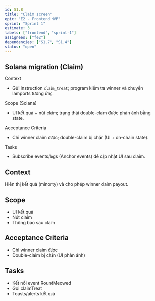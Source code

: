 ```yaml
---
id: S1.8
title: "Claim screen"
epic: "E2 - Frontend MVP"
sprint: "Sprint 1"
estimate: 3
labels: ["frontend", "sprint-1"]
assignees: ["fe2"]
dependencies: ["S1.7", "S1.4"]
status: "open"
---
```


## Solana migration (Claim)

Context
- Gửi instruction `claim_treat`; program kiểm tra winner và chuyển lamports tương ứng.

Scope (Solana)
- UI kết quả + nút claim; trạng thái double-claim được phản ánh bằng state.

Acceptance Criteria
- Chỉ winner claim được; double-claim bị chặn (UI + on-chain state).

Tasks
- Subscribe events/logs (Anchor events) để cập nhật UI sau claim.

## Context
Hiển thị kết quả (minority) và cho phép winner claim payout.

## Scope
- UI kết quả
- Nút claim
- Thông báo sau claim

## Acceptance Criteria
- Chỉ winner claim được
- Double-claim bị chặn (UI phản ánh)

## Tasks
- Kết nối event RoundMeowed
- Gọi claimTreat
- Toasts/alerts kết quả
